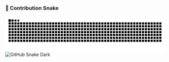 ### 🐍 Contribution Snake

![GitHub Snake Light](https://raw.githubusercontent.com/emisadler/emisadler/output/github-contribution-grid-snake.svg#gh-light-mode-only)
![GitHub Snake Dark](https://raw.githubusercontent.com/emisadler/emisadler/output/github-contribution-grid-snake-dark.svg#gh-dark-mode-only)
